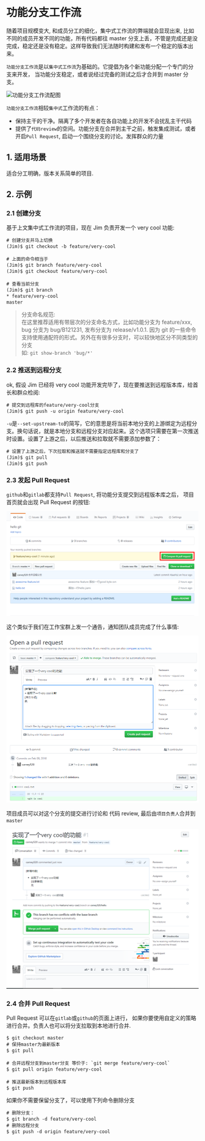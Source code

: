 # 功能分支工作流

随着项目规模变大, 和成员分工的细化，集中式工作流的弊端就会显现出来, 比如不同的成员开发不同的功能，所有代码都往 master 分支上丢，不管是完成还是没完成，稳定还是没有稳定。这样导致我们无法随时构建和发布一个稳定的版本出来。

`功能分支工作流`是以`集中式工作流`为基础的。它提倡为各个新功能分配一个专门的分支来开发， 当功能分支稳定，或者说经过完备的测试之后才合并到 master 分支。

![功能分支工作流配图](TODO)

`功能分支工作流`相较`集中式`工作流的有点：

* 保持主干的干净。隔离了多个开发者在各自功能上的开发不会扰乱主干代码
* 提供了`代码review`的空间。功能分支在合并到主干之前，触发集成测试，或者开启`Pull Request`, 启动一个围绕分支的讨论。发挥群众的力量

## 1. 适用场景

适合分工明确，版本关系简单的项目.

## 2. 示例

### 2.1 创建分支

基于上文集中式工作流的项目，现在 Jim 负责开发一个 very cool 功能:

```shell
# 创建分支并马上切换
(Jim)$ git checkout -b feature/very-cool

# 上面的命令相当于
(Jim)$ git branch feature/very-cool
(Jim)$ git checkout feature/very-cool

# 查看当前分支
(Jim)$ git branch
* feature/very-cool
master
```

> 分支命名规范: <br/>
> 在这里推荐适用有带层次的分支命名方式，比如功能分支为 feature/xxx, bug 分支为 bug/B121231,
> 发布分支为 release/v1.0.1. 因为 git 的一些命令支持使用通配符的形式。另外在有很多分支时，可以较快地区分不同类型的分支<br/>
> 如: `git show-branch 'bug/*'`

### 2.2 推送到远程分支

ok, 假设 Jim 已经将 very cool 功能开发完毕了，现在要推送到远程版本库，给首长和群众检阅:

```shell
# 提交到远程库的feature/very-cool分支
(Jim)$ git push -u origin feature/very-cool
```

`-u`是`--set-upstream-to`的简写，它的意思是将当前本地分支的上游绑定为远程分支。换句话说，就是本地分支和远程分支对应起来。这个选项只需要在第一次推送时设置。设置了上游之后，以后推送和拉取就不需要添加参数了：

```shell
# 设置了上游之后，下次拉取和推送就不需要指定远程库和分支了
(Jim)$ git pull
(Jim)$ git push
```

### 2.3 发起 Pull Request

`github`和`gitlab`都支持`Pull Request`, 将功能分支提交到远程版本库之后， 项目首页就会出现 Pull Request 的按钮:

![pull request](images/pr1.png)

这个类似于我们在工作宝群上发一个通告，通知团队成员完成了什么事情:

![pull request](images/pr2.png)

项目成员可以对这个分支的提交进行讨论和 代码 review, 最后由`项目负责人`合并到`master`

![pull request](images/pr3.png)

### 2.4 合并 Pull Request

Pull Request 可以在`gitlab`或`github`的页面上进行， 如果你要使用自定义的策略进行合并。负责人也可以将分支拉取到本地进行合并.

```shell
$ git checkout master
# 保持master为最新版本
$ git pull

# 合并远程分支到master分支 等价于: `git merge feature/very-cool`
$ git pull origin feature/very-cool

# 推送最新版本到远程版本库
$ git push
```

如果你不需要保留分支了，可以使用下列命令删除分支

```shell
# 删除分支：
$ git branch -d feature/very-cool
# 删除远程分支
$ git push -d origin feature/very-cool
```

